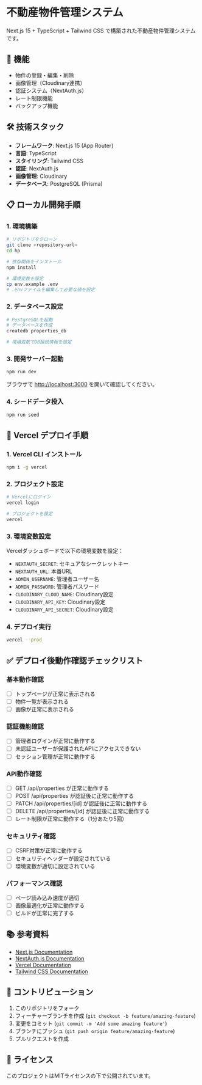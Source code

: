 # 不動産物件管理システム

Next.js 15 + TypeScript + Tailwind CSS で構築された不動産物件管理システムです。

## 🚀 機能

- 物件の登録・編集・削除
- 画像管理（Cloudinary連携）
- 認証システム（NextAuth.js）
- レート制限機能
- バックアップ機能

## 🛠️ 技術スタック

- **フレームワーク**: Next.js 15 (App Router)
- **言語**: TypeScript
- **スタイリング**: Tailwind CSS
- **認証**: NextAuth.js
- **画像管理**: Cloudinary
- **データベース**: PostgreSQL (Prisma)

## 📋 ローカル開発手順

### 1. 環境構築

```bash
# リポジトリをクローン
git clone <repository-url>
cd hp

# 依存関係をインストール
npm install

# 環境変数を設定
cp env.example .env
# .envファイルを編集して必要な値を設定
```

### 2. データベース設定

```bash
# PostgreSQLを起動
# データベースを作成
createdb properties_db

# 環境変数でDB接続情報を設定
```

### 3. 開発サーバー起動

```bash
npm run dev
```

ブラウザで [http://localhost:3000](http://localhost:3000) を開いて確認してください。

### 4. シードデータ投入

```bash
npm run seed
```

## 🚀 Vercel デプロイ手順

### 1. Vercel CLI インストール

```bash
npm i -g vercel
```

### 2. プロジェクト設定

```bash
# Vercelにログイン
vercel login

# プロジェクトを設定
vercel
```

### 3. 環境変数設定

Vercelダッシュボードで以下の環境変数を設定：

- `NEXTAUTH_SECRET`: セキュアなシークレットキー
- `NEXTAUTH_URL`: 本番URL
- `ADMIN_USERNAME`: 管理者ユーザー名
- `ADMIN_PASSWORD`: 管理者パスワード
- `CLOUDINARY_CLOUD_NAME`: Cloudinary設定
- `CLOUDINARY_API_KEY`: Cloudinary設定
- `CLOUDINARY_API_SECRET`: Cloudinary設定

### 4. デプロイ実行

```bash
vercel --prod
```

## ✅ デプロイ後動作確認チェックリスト

### 基本動作確認
- [ ] トップページが正常に表示される
- [ ] 物件一覧が表示される
- [ ] 画像が正常に表示される

### 認証機能確認
- [ ] 管理者ログインが正常に動作する
- [ ] 未認証ユーザーが保護されたAPIにアクセスできない
- [ ] セッション管理が正常に動作する

### API動作確認
- [ ] GET /api/properties が正常に動作する
- [ ] POST /api/properties が認証後に正常に動作する
- [ ] PATCH /api/properties/[id] が認証後に正常に動作する
- [ ] DELETE /api/properties/[id] が認証後に正常に動作する
- [ ] レート制限が正常に動作する（1分あたり5回）

### セキュリティ確認
- [ ] CSRF対策が正常に動作する
- [ ] セキュリティヘッダーが設定されている
- [ ] 環境変数が適切に設定されている

### パフォーマンス確認
- [ ] ページ読み込み速度が適切
- [ ] 画像最適化が正常に動作する
- [ ] ビルドが正常に完了する

## 📚 参考資料

- [Next.js Documentation](https://nextjs.org/docs)
- [NextAuth.js Documentation](https://next-auth.js.org/)
- [Vercel Documentation](https://vercel.com/docs)
- [Tailwind CSS Documentation](https://tailwindcss.com/docs)

## 🤝 コントリビューション

1. このリポジトリをフォーク
2. フィーチャーブランチを作成 (`git checkout -b feature/amazing-feature`)
3. 変更をコミット (`git commit -m 'Add some amazing feature'`)
4. ブランチにプッシュ (`git push origin feature/amazing-feature`)
5. プルリクエストを作成

## 📄 ライセンス

このプロジェクトはMITライセンスの下で公開されています。
